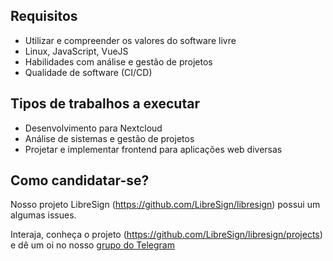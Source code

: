 ## Requisitos
* Utilizar e compreender os valores do software livre
* Linux, JavaScript, VueJS
* Habilidades com análise e gestão de projetos
* Qualidade de software (CI/CD)

## Tipos de trabalhos a executar
* Desenvolvimento para Nextcloud
* Análise de sistemas e gestão de projetos
* Projetar e implementar frontend para aplicações web diversas

## Como candidatar-se?
Nosso projeto LibreSign (https://github.com/LibreSign/libresign) possui um algumas issues.

Interaja, conheça o projeto (https://github.com/LibreSign/libresign/projects) e dê um oi no nosso [grupo do Telegram](https://t.me/LibreCodeCoop)